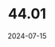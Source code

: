 ---  
layout: startup_page  
title: "44.01"  
id: "4401.earth"  
permalink: "/44014401.earth07152024/"  
website: "https://www.4401.earth/"  
funding_round: "Series A"  
funding_amount: "$37M"  
investors: "Equinor Ventures, Shorooq Partners, Air Liquide Venture Capital, Alumni Ventures, Amazon's Climate Pledge Fund, Climate Investment, Innovation Development Oman, Planet A Ventures, Salica Oryx Fund, Siemens Financial Services, Sumitomo Corporation, Breakthrough Energy Ventures"  
about: "44.01 develops mineralization technology to permanently eliminate CO2 by turning it into rock. This process accelerates natural CO2 mineralization, offering a safe, scalable, and cost-effective solution compared to conventional geological carbon storage. The technology is applicable globally due to the widespread availability of suitable rock formations."  
markets: "Climate Tech, Carbon Capture, Carbon Removal, Environmental Services"  
hq: "London, England, United Kingdom"  
founded_year: "2020"  
linkedin: "https://www.linkedin.com/company/44-01"  
twitter: "https://twitter.com/4401earth"  
instagram: ""  
facebook: "https://www.facebook.com/4401earth"  
crunchbase: "https://www.crunchbase.com/organization/44-01"  
pitchbook: "https://pitchbook.com/profiles/company/454602-34"  

date_display: "15-Jul-2024"  
date: "2024-07-15"

# SEO Optimization  
meta_title: "44.01 - Series A Funding ($37M)"  
meta_description: "44.01, 44.01 develops mineralization technology to permanently eliminate CO2 by turning it into rock. This process accelerates natural CO2 mineralization, of..."  
meta_keywords: "44.01, Climate Tech, Carbon Capture, Carbon Removal, Environmental Services, Series A funding"  
canonical_url: "https://startup.projectstartups.com/44014401.earth07152024/"  
---
